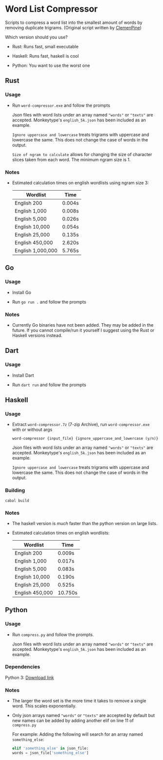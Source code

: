 # Word List Compressor

Scripts to compress a word list into the smallest amount of words by removing duplicate trigrams. (Original script written by [ClemenPine](https://github.com/ClemenPine/word-compressor))

Which version should you use?

- Rust: Runs fast, small executable

- Haskell: Runs fast, haskell is cool

- Python: You want to use the worst one

## Rust

### Usage

- Run `word-compressor.exe` and follow the prompts

    Json files with word lists under an array named `"words"` or `"texts"` are accepted. Monkeytype's `english_5k.json` has been included as an example.

    `Ignore uppercase and lowercase` treats trigrams with uppercase and lowercase the same. This does not change the case of words in the output.

    `Size of ngram to calculate` allows for changing the size of character slices taken from each word. The minimum ngram size is 1.

### Notes

- Estimated calculation times on english wordlists using ngram size 3:

    | Wordlist          | Time   |
    |-------------------|--------|
    | English 200       | 0.004s |
    | English 1,000     | 0.008s |
    | English 5,000     | 0.026s |
    | English 10,000    | 0.054s |
    | English 25,000    | 0.135s |
    | English 450,000   | 2.620s |
    | English 1,000,000 | 5.765s |

## Go

### Usage

- Install Go

- Run `go run .` and follow the prompts

### Notes

- Currently Go binaries have not been added. They may be added in the future. If you cannot compile/run it yourself I suggest using the Rust or Haskell versions instead.

## Dart

### Usage

- Install Dart

- Run `dart run` and follow the prompts

## Haskell

### Usage

- Extract `word-compressor.7z` (7-zip Archive), run `word-compressor.exe` with or without args

    ```
    word-compressor {input_file} {ignore_uppercase_and_lowercase (y/n)}
    ```

    Json files with word lists under an array named `"words"` or `"texts"` are accepted. Monkeytype's `english_5k.json` has been included as an example.

    `Ignore uppercase and lowercase` treats trigrams with uppercase and lowercase the same. This does not change the case of words in the output.

### Building

```
cabal build
```

### Notes

- The haskell version is *much* faster than the python version on large lists.

- Estimated calculation times on english wordlists:

    | Wordlist        | Time    |
    |-----------------|---------|
    | English 200     | 0.009s  |
    | English 1,000   | 0.017s  |
    | English 5,000   | 0.083s  |
    | English 10,000  | 0.190s  |
    | English 25,000  | 0.525s  |
    | English 450,000 | 10.750s |

## Python

### Usage

- Run `compress.py` and follow the prompts.

    Json files with word lists under an array named `"words"` or `"texts"` are accepted. Monkeytype's `english_5k.json` has been included as an example.

### Dependencies

Python 3: [Download link](https://www.python.org/downloads/)

### Notes

- The larger the word set is the more time it takes to remove a single word. This scales exponentially.

- Only json arrays named `"words"` or `"texts"` are accepted by default but new names can be added by adding another elif on line 11 of `compress.py`

    For example: Adding the following will search for an array named `something_else`:
    ```python
    elif 'something_else' in json_file:
    words = json_file['something_else']
    ```